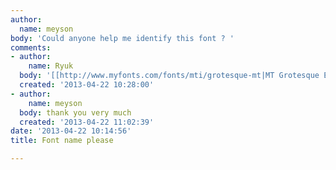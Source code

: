 ```yaml
---
author:
  name: meyson
body: 'Could anyone help me identify this font ? '
comments:
- author:
    name: Ryuk
  body: '[[http://www.myfonts.com/fonts/mti/grotesque-mt|MT Grotesque Extra-Condensed]]'
  created: '2013-04-22 10:28:00'
- author:
    name: meyson
  body: thank you very much
  created: '2013-04-22 11:02:39'
date: '2013-04-22 10:14:56'
title: Font name please

---
```

